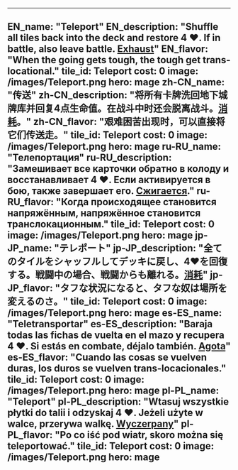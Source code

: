 ---

EN_name: "Teleport"
EN_description: "Shuffle all tiles back into the deck and restore 4 ❤️.  If in battle, also leave battle. <u>Exhaust</u>"
EN_flavor: "When the going gets tough, the tough get trans-locational."
tile_id: Teleport
cost: 0
image: /images/Teleport.png
hero: mage
zh-CN_name: "传送"
zh-CN_description: "将所有卡牌洗回地下城牌库并回复4点生命值。在战斗中时还会脱离战斗。<u>消耗</u>。"
zh-CN_flavor: "艰难困苦出现时，可以直接将它们传送走。"
tile_id: Teleport
cost: 0
image: /images/Teleport.png
hero: mage
ru-RU_name: "Телепортация"
ru-RU_description: "Замешивает все карточки обратно в колоду и восстанавливает 4 ❤️. Если активируется в бою, также завершает его. <u>Сжигается</u>."
ru-RU_flavor: "Когда происходящее становится напряжённым, напряжённое становится транслокационным."
tile_id: Teleport
cost: 0
image: /images/Teleport.png
hero: mage
jp-JP_name: "テレポート"
jp-JP_description: "全てのタイルをシャッフルしてデッキに戻し、4❤️を回復する。戦闘中の場合、戦闘からも離れる。<u>消耗</u>"
jp-JP_flavor: "タフな状況になると、タフな奴は場所を変えるのさ。"
tile_id: Teleport
cost: 0
image: /images/Teleport.png
hero: mage
es-ES_name: "Teletransportar"
es-ES_description: "Baraja todas las fichas de vuelta en el mazo y recupera 4 ❤️. Si estás en combate, déjalo también. <u>Agota</u>"
es-ES_flavor: "Cuando las cosas se vuelven duras, los duros se vuelven trans-locacionales."
tile_id: Teleport
cost: 0
image: /images/Teleport.png
hero: mage
pl-PL_name: "Teleport"
pl-PL_description: "Wtasuj wszystkie płytki do talii i odzyskaj 4 ❤️. Jeżeli użyte w walce, przerywa walkę. <u>Wyczerpany</u>"
pl-PL_flavor: "Po co iść pod wiatr, skoro można się teleportować."
tile_id: Teleport
cost: 0
image: /images/Teleport.png
hero: mage
---